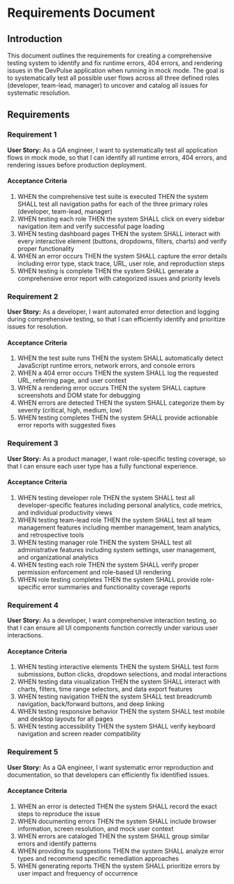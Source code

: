 # Requirements Document

## Introduction

This document outlines the requirements for creating a comprehensive testing system to identify and fix runtime errors, 404 errors, and rendering issues in the DevPulse application when running in mock mode. The goal is to systematically test all possible user flows across all three defined roles (developer, team-lead, manager) to uncover and catalog all issues for systematic resolution.

## Requirements

### Requirement 1

**User Story:** As a QA engineer, I want to systematically test all application flows in mock mode, so that I can identify all runtime errors, 404 errors, and rendering issues before production deployment.

#### Acceptance Criteria

1. WHEN the comprehensive test suite is executed THEN the system SHALL test all navigation paths for each of the three primary roles (developer, team-lead, manager)
2. WHEN testing each role THEN the system SHALL click on every sidebar navigation item and verify successful page loading
3. WHEN testing dashboard pages THEN the system SHALL interact with every interactive element (buttons, dropdowns, filters, charts) and verify proper functionality
4. WHEN an error occurs THEN the system SHALL capture the error details including error type, stack trace, URL, user role, and reproduction steps
5. WHEN testing is complete THEN the system SHALL generate a comprehensive error report with categorized issues and priority levels

### Requirement 2

**User Story:** As a developer, I want automated error detection and logging during comprehensive testing, so that I can efficiently identify and prioritize issues for resolution.

#### Acceptance Criteria

1. WHEN the test suite runs THEN the system SHALL automatically detect JavaScript runtime errors, network errors, and console errors
2. WHEN a 404 error occurs THEN the system SHALL log the requested URL, referring page, and user context
3. WHEN a rendering error occurs THEN the system SHALL capture screenshots and DOM state for debugging
4. WHEN errors are detected THEN the system SHALL categorize them by severity (critical, high, medium, low)
5. WHEN testing completes THEN the system SHALL provide actionable error reports with suggested fixes

### Requirement 3

**User Story:** As a product manager, I want role-specific testing coverage, so that I can ensure each user type has a fully functional experience.

#### Acceptance Criteria

1. WHEN testing developer role THEN the system SHALL test all developer-specific features including personal analytics, code metrics, and individual productivity views
2. WHEN testing team-lead role THEN the system SHALL test all team management features including member management, team analytics, and retrospective tools
3. WHEN testing manager role THEN the system SHALL test all administrative features including system settings, user management, and organizational analytics
4. WHEN testing each role THEN the system SHALL verify proper permission enforcement and role-based UI rendering
5. WHEN role testing completes THEN the system SHALL provide role-specific error summaries and functionality coverage reports

### Requirement 4

**User Story:** As a developer, I want comprehensive interaction testing, so that I can ensure all UI components function correctly under various user interactions.

#### Acceptance Criteria

1. WHEN testing interactive elements THEN the system SHALL test form submissions, button clicks, dropdown selections, and modal interactions
2. WHEN testing data visualization THEN the system SHALL interact with charts, filters, time range selectors, and data export features
3. WHEN testing navigation THEN the system SHALL test breadcrumb navigation, back/forward buttons, and deep linking
4. WHEN testing responsive behavior THEN the system SHALL test mobile and desktop layouts for all pages
5. WHEN testing accessibility THEN the system SHALL verify keyboard navigation and screen reader compatibility

### Requirement 5

**User Story:** As a QA engineer, I want systematic error reproduction and documentation, so that developers can efficiently fix identified issues.

#### Acceptance Criteria

1. WHEN an error is detected THEN the system SHALL record the exact steps to reproduce the issue
2. WHEN documenting errors THEN the system SHALL include browser information, screen resolution, and mock user context
3. WHEN errors are cataloged THEN the system SHALL group similar errors and identify patterns
4. WHEN providing fix suggestions THEN the system SHALL analyze error types and recommend specific remediation approaches
5. WHEN generating reports THEN the system SHALL prioritize errors by user impact and frequency of occurrence